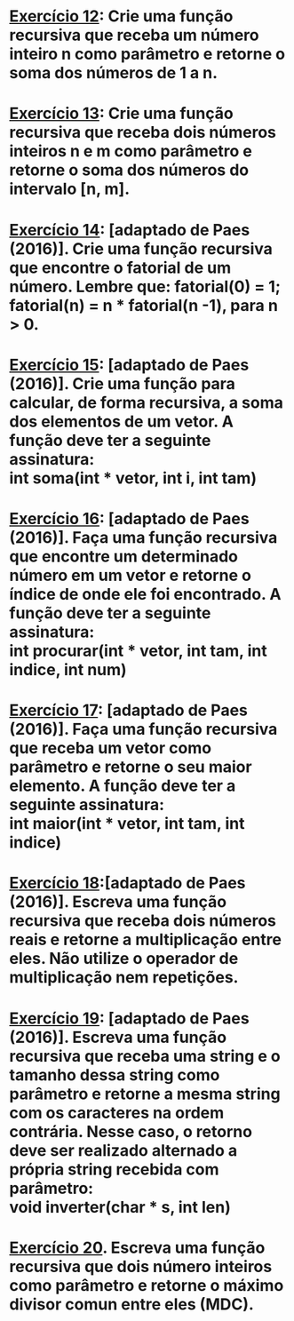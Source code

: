 <h1> <a href="#">Exercício 12</a>: Crie uma função recursiva que receba um número inteiro n como parâmetro e retorne o soma dos números de 1 a n.</h1>
<h1><a href="#">Exercício 13</a>: Crie uma função recursiva que receba dois números inteiros n e m como parâmetro e retorne o soma dos números do intervalo [n, m].</h1>
<h1><a href="#">Exercício 14</a>: [adaptado de Paes (2016)]. Crie uma função recursiva que encontre o fatorial de um número. Lembre que: fatorial(0) = 1; fatorial(n) = n * fatorial(n -1), para n > 0.</h1>
<h1><a href="#">Exercício 15</a>: [adaptado de Paes (2016)]. Crie uma função para calcular, de forma recursiva, a soma dos elementos de um vetor. A função deve ter a seguinte assinatura:<br>
int soma(int * vetor, int i, int tam)</h1>
<h1><a href="#">Exercício 16</a>: [adaptado de Paes (2016)]. Faça uma função recursiva que encontre um determinado número em um vetor e retorne o índice de onde ele foi encontrado. A função deve ter a seguinte assinatura: <br>
int procurar(int * vetor, int tam, int indice, int num)</h1>
<h1><a href="#">Exercício 17</a>:  [adaptado de Paes (2016)]. Faça uma função recursiva que receba um vetor como parâmetro e retorne o seu maior elemento. A função deve ter a seguinte assinatura:<br>
int maior(int * vetor, int tam, int indice)</h1>
<h1><a href="#">Exercício 18</a>:[adaptado de Paes (2016)]. Escreva uma função recursiva que receba dois números reais e retorne a multiplicação entre eles. Não utilize o operador de multiplicação nem repetições.</h1>
<h1><a href="#">Exercício 19</a>:  [adaptado de Paes (2016)]. Escreva uma função recursiva que receba uma string e o tamanho dessa string como parâmetro e retorne a mesma string com os caracteres na ordem contrária. Nesse caso, o retorno deve ser realizado alternado a própria string recebida com parâmetro:<br>
void inverter(char * s, int len)</h1>
<h1><a href="#">Exercício 20</a>.
Escreva uma função recursiva que dois número inteiros como parâmetro e retorne o máximo divisor comun entre eles (MDC).</h1>